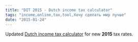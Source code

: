 ```yaml
---
title: "DIT 2015 - Dutch income tax calculator"
tags: "income,online,tax,tool,Хочу сделать мир лучше"
date: "2015-01-24"
---
```


Updated [Dutch income tax calculator](https://stepansuvorov.com/useIt/dit/ "Dutch Income Tax Calculator") for new **2015** tax rates.
